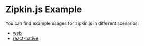# Zipkin.js Example

You can find example usages for zipkin.js in different scenarios:

- [web](web/)
- [react-native](react-native-example/)